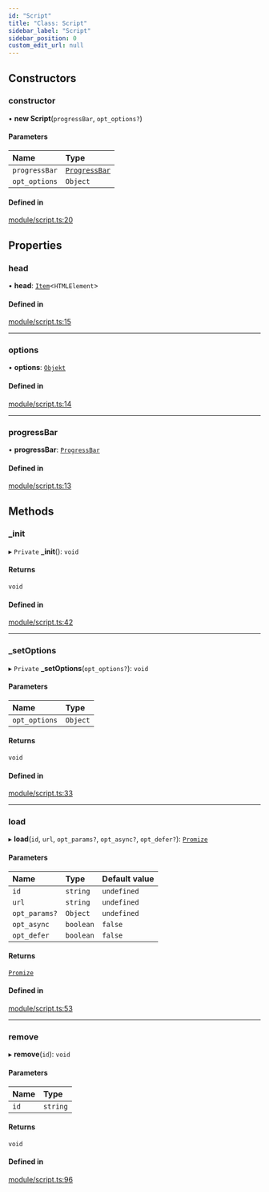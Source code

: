```yaml
---
id: "Script"
title: "Class: Script"
sidebar_label: "Script"
sidebar_position: 0
custom_edit_url: null
---
```


## Constructors

### constructor

• **new Script**(`progressBar`, `opt_options?`)

#### Parameters

| Name | Type |
| :------ | :------ |
| `progressBar` | [`ProgressBar`](ProgressBar.md) |
| `opt_options` | `Object` |

#### Defined in

[module/script.ts:20](https://github.com/siposdani87/sui-js/blob/035cd52/src/module/script.ts#L20)

## Properties

### head

• **head**: [`Item`](Item.md)<`HTMLElement`\>

#### Defined in

[module/script.ts:15](https://github.com/siposdani87/sui-js/blob/035cd52/src/module/script.ts#L15)

___

### options

• **options**: [`Objekt`](Objekt.md)

#### Defined in

[module/script.ts:14](https://github.com/siposdani87/sui-js/blob/035cd52/src/module/script.ts#L14)

___

### progressBar

• **progressBar**: [`ProgressBar`](ProgressBar.md)

#### Defined in

[module/script.ts:13](https://github.com/siposdani87/sui-js/blob/035cd52/src/module/script.ts#L13)

## Methods

### \_init

▸ `Private` **_init**(): `void`

#### Returns

`void`

#### Defined in

[module/script.ts:42](https://github.com/siposdani87/sui-js/blob/035cd52/src/module/script.ts#L42)

___

### \_setOptions

▸ `Private` **_setOptions**(`opt_options?`): `void`

#### Parameters

| Name | Type |
| :------ | :------ |
| `opt_options` | `Object` |

#### Returns

`void`

#### Defined in

[module/script.ts:33](https://github.com/siposdani87/sui-js/blob/035cd52/src/module/script.ts#L33)

___

### load

▸ **load**(`id`, `url`, `opt_params?`, `opt_async?`, `opt_defer?`): [`Promize`](Promize.md)

#### Parameters

| Name | Type | Default value |
| :------ | :------ | :------ |
| `id` | `string` | `undefined` |
| `url` | `string` | `undefined` |
| `opt_params?` | `Object` | `undefined` |
| `opt_async` | `boolean` | `false` |
| `opt_defer` | `boolean` | `false` |

#### Returns

[`Promize`](Promize.md)

#### Defined in

[module/script.ts:53](https://github.com/siposdani87/sui-js/blob/035cd52/src/module/script.ts#L53)

___

### remove

▸ **remove**(`id`): `void`

#### Parameters

| Name | Type |
| :------ | :------ |
| `id` | `string` |

#### Returns

`void`

#### Defined in

[module/script.ts:96](https://github.com/siposdani87/sui-js/blob/035cd52/src/module/script.ts#L96)
